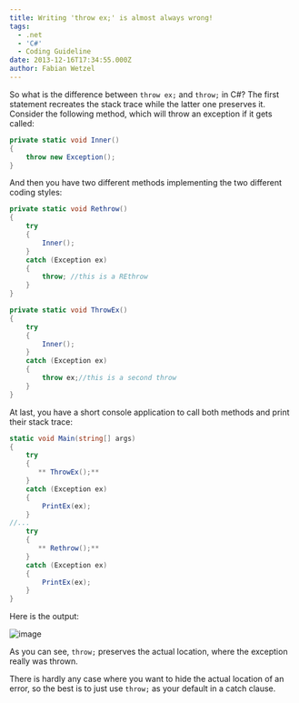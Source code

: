 ```yaml
---
title: Writing 'throw ex;' is almost always wrong!
tags:
  - .net
  - 'C#'
  - Coding Guideline
date: 2013-12-16T17:34:55.000Z
author: Fabian Wetzel
---
```


So what is the difference between `throw ex;` and `throw;` in C#? The first statement recreates the stack trace while the latter one preserves it. Consider the following method, which will throw an exception if it gets called:

```cs
private static void Inner()
{
    throw new Exception();
}
```

And then you have two different methods implementing the two different coding styles:

```cs
private static void Rethrow()
{
    try
    {
        Inner();
    }
    catch (Exception ex)
    {
        throw; //this is a REthrow
    }
}

private static void ThrowEx()
{
    try
    {
        Inner();
    }
    catch (Exception ex)
    {
        throw ex;//this is a second throw
    }
}
```

At last, you have a short console application to call both methods and print their stack trace:

```cs
static void Main(string[] args)
{
    try
    {
       ** ThrowEx();**
    }
    catch (Exception ex)
    {
        PrintEx(ex);
    }
//...
    try
    {
       ** Rethrow();**
    }
    catch (Exception ex)
    {
        PrintEx(ex);
    }
}
```

Here is the output:

![image](https://az275061.vo.msecnd.net/blogmedia/2013/12/image.png "image")

As you can see, `throw;` preserves the actual location, where the exception really was thrown.

There is hardly any case where you want to hide the actual location of an error, so the best is to just use `throw;` as your default in a catch clause.


